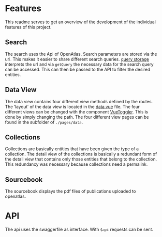 # Features
This readme serves to get an overview of the development of the individual features of this project.

## Search
The search uses the Api of OpenAtlas. Search parameters are stored via the url. This makes it easier to share different search queries.  [query storage](./store/query.js) interprets the url and via `getQuery` the necessary data for the search query can be accessed. This can then be passed to the API to filter the desired entities.

## Data View
The data view contains four different view methods defined by the routes.
The 'layout' of the data view is located in the [data.vue](./pages/data.vue) file. The four different views can be changed with the component [VueToggler](./components/VueToggler.vue). This is done by simply changing the path. The four different view pages can be found in the subfolder of `./pages/data`.

## Collections
Collections are basically entities that have been given the type of a collection. The detail view of the collections is basically a redundant form of the detail view that contains only those entities that belong to the collection. This redundancy was necessary because collections need a permalink.

## Sourcebook
The sourcebook displays the pdf files of publications uploaded to openatlas.

# API
The api uses the swaggerfile as interface. With `$api` requests can be sent.
